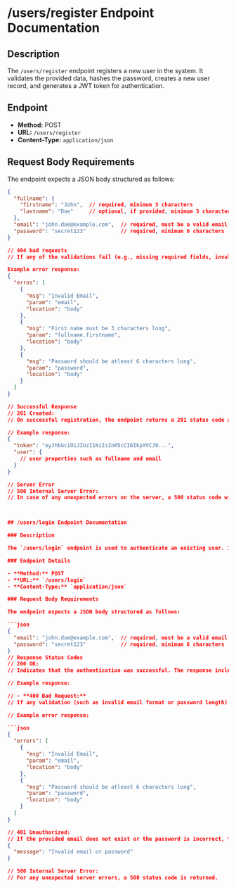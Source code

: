 # /users/register Endpoint Documentation

## Description

The `/users/register` endpoint registers a new user in the system. It validates the provided data, hashes the password, creates a new user record, and generates a JWT token for authentication.

## Endpoint

- **Method:** POST
- **URL:** `/users/register`
- **Content-Type:** `application/json`

## Request Body Requirements

The endpoint expects a JSON body structured as follows:

```json
{
  "fullname": {
    "firstname": "John",  // required, minimum 3 characters
    "lastname": "Doe"     // optional, if provided, minimum 3 characters
  },
  "email": "john.doe@example.com",  // required, must be a valid email format
  "password": "secret123"           // required, minimum 6 characters
}

// 404 bad requests
// If any of the validations fail (e.g., missing required fields, invalid email format, or string length requirements are not met), the endpoint returns a 400 status code with a JSON response containing an array of error messages.

Example error response:
{
  "erros": [
    {
      "msg": "Invalid Email",
      "param": "email",
      "location": "body"
    },
    {
      "msg": "First name must be 3 characters long",
      "param": "fullname.firstname",
      "location": "body"
    },
    {
      "msg": "Password should be atleast 6 characters long",
      "param": "password",
      "location": "body"
    }
  ]
}

// Successful Response
// 201 Created:
// On successful registration, the endpoint returns a 201 status code along with a JSON payload containing the user's authentication token and user object (excluding password).

// Example response:
{
  "token": "eyJhbGciOiJIUzI1NiIsInR5cCI6IkpXVCJ9...",
  "user": {
    // user properties such as fullname and email
  }
}

// Server Error
// 500 Internal Server Error:
// In case of any unexpected errors on the server, a 500 status code will be returned.



## /users/login Endpoint Documentation

### Description

The `/users/login` endpoint is used to authenticate an existing user. It verifies the provided email and password, and if successful, it generates and returns a JWT token along with the user details.

### Endpoint Details

- **Method:** POST  
- **URL:** `/users/login`  
- **Content-Type:** `application/json`

### Request Body Requirements

The endpoint expects a JSON body structured as follows:

```json
{
  "email": "john.doe@example.com",  // required, must be a valid email format
  "password": "secret123"           // required, minimum 6 characters
}
// Response Status Codes
// 200 OK:
// Indicates that the authentication was successful. The response includes a JSON payload with the JWT token and the user details.

// Example response:

// - **400 Bad Request:**  
// If any validation (such as invalid email format or password length) fails, the endpoint returns a 400 status code with a JSON payload containing the validation errors.

// Example error response:

```json
{
  "errors": [
    {
      "msg": "Invalid Email",
      "param": "email",
      "location": "body"
    },
    {
      "msg": "Password should be atleast 6 characters long",
      "param": "password",
      "location": "body"
    }
  ]
}

// 401 Unauthorized:
// If the provided email does not exist or the password is incorrect, the endpoint returns a 401 status code with the following response:
{
  "message": "Invalid email or password"
}

// 500 Internal Server Error:
// For any unexpected server errors, a 500 status code is returned.

